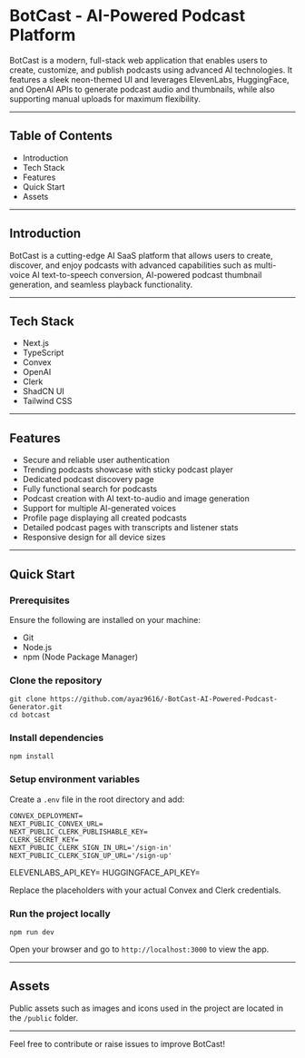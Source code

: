 <!DOCTYPE html>
<html lang="en">
<head>
  <meta charset="UTF-8" />
  <meta name="viewport" content="width=device-width, initial-scale=1" />
  <title>BotCast - AI-Powered Podcast Platform</title>
  
</head>
<body>
  <h1>BotCast - AI-Powered Podcast Platform</h1>

  <p>BotCast is a modern, full-stack web application that enables users to create, customize, and publish podcasts using advanced AI technologies. It features a sleek neon-themed UI and leverages ElevenLabs, HuggingFace, and OpenAI APIs to generate podcast audio and thumbnails, while also supporting manual uploads for maximum flexibility.</p>

  <hr />

  <h2>Table of Contents</h2>
  <ul>
    <li>Introduction</li>
    <li>Tech Stack</li>
    <li>Features</li>
    <li>Quick Start</li>
    <li>Assets</li>
  </ul>

  <hr />

  <h2>Introduction</h2>
  <p>BotCast is a cutting-edge AI SaaS platform that allows users to create, discover, and enjoy podcasts with advanced capabilities such as multi-voice AI text-to-speech conversion, AI-powered podcast thumbnail generation, and seamless playback functionality.</p>

  <hr />

  <h2>Tech Stack</h2>
  <ul>
    <li>Next.js</li>
    <li>TypeScript</li>
    <li>Convex</li>
    <li>OpenAI</li>
    <li>Clerk</li>
    <li>ShadCN UI</li>
    <li>Tailwind CSS</li>
  </ul>

  <hr />

  <h2>Features</h2>
  <ul>
    <li>Secure and reliable user authentication</li>
    <li>Trending podcasts showcase with sticky podcast player</li>
    <li>Dedicated podcast discovery page</li>
    <li>Fully functional search for podcasts</li>
    <li>Podcast creation with AI text-to-audio and image generation</li>
    <li>Support for multiple AI-generated voices</li>
    <li>Profile page displaying all created podcasts</li>
    <li>Detailed podcast pages with transcripts and listener stats</li>
    <li>Responsive design for all device sizes</li>
  </ul>

  <hr />

  <h2>Quick Start</h2>

  <h3>Prerequisites</h3>
  <p>Ensure the following are installed on your machine:</p>
  <ul>
    <li>Git</li>
    <li>Node.js</li>
    <li>npm (Node Package Manager)</li>
  </ul>

  <h3>Clone the repository</h3>
  <pre><code>git clone https://github.com/ayaz9616/-BotCast-AI-Powered-Podcast-Generator.git
cd botcast</code></pre>

  <h3>Install dependencies</h3>
  <pre><code>npm install</code></pre>

  <h3>Setup environment variables</h3>
  <p>Create a <code>.env</code> file in the root directory and add:</p>
  <pre><code>CONVEX_DEPLOYMENT=
NEXT_PUBLIC_CONVEX_URL=
NEXT_PUBLIC_CLERK_PUBLISHABLE_KEY=
CLERK_SECRET_KEY=
NEXT_PUBLIC_CLERK_SIGN_IN_URL='/sign-in'
NEXT_PUBLIC_CLERK_SIGN_UP_URL='/sign-up'</code></pre>
ELEVENLABS_API_KEY=
HUGGINGFACE_API_KEY=
  <p>Replace the placeholders with your actual Convex and Clerk credentials.</p>

  <h3>Run the project locally</h3>
  <pre><code>npm run dev</code></pre>
  <p>Open your browser and go to <code>http://localhost:3000</code> to view the app.</p>

  <hr />

  <h2>Assets</h2>
  <p>Public assets such as images and icons used in the project are located in the <code>/public</code> folder.</p>

  <hr />

  <p>Feel free to contribute or raise issues to improve BotCast!</p>
</body>
</html>
